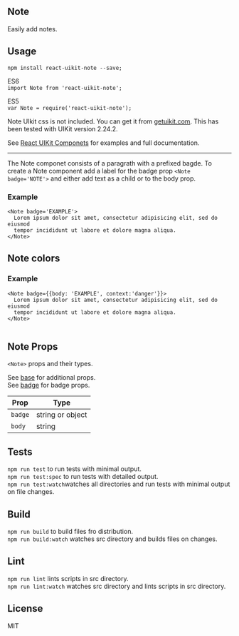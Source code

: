 <div><section><h1>Note</h1><p>Easily add notes.</p></section><section><h2>Usage</h2><p><code>npm install react-uikit-note --save;</code></p><p>ES6 <br/><code>import Note from &#x27;react-uikit-note&#x27;;</code><br/></p><p>ES5 <br/><code>var Note = require(&#x27;react-uikit-note&#x27;);</code></p><p><span class="uk-badge  uk-badge-danger">Note</span>  UIkit css is not included. You can get it from <a href="http://getuikit.com/">getuikit.com</a>. This has been tested with UIKit version 2.24.2.</p><p>See <a href="http://otissv.github.io/react-uikit-components">React UIKit Componets</a> for examples and full documentation.</p><hr/><p>The Note componet consists of a paragrath with a prefixed bagde. To create a Note component add a label for the badge prop <code>&lt;Note badge=&#x27;NOTE&#x27;&gt;</code> and either add text as a child or to the body prop.</p><h3>Example</h3><pre class="xml"><code class="xml">&lt;Note badge=&#x27;EXAMPLE&#x27;&gt;
  Lorem ipsum dolor sit amet, consectetur adipisicing elit, sed do eiusmod
  tempor incididunt ut labore et dolore magna aliqua.
&lt;/Note&gt;
</code></pre></section><section><h2>Note colors</h2><p></p><h3>Example</h3><pre class="xml"><code class="xml">&lt;Note badge={{body: &#x27;EXAMPLE&#x27;, context:&#x27;danger&#x27;}}&gt;
  Lorem ipsum dolor sit amet, consectetur adipisicing elit, sed do eiusmod
  tempor incididunt ut labore et dolore magna aliqua.
&lt;/Note&gt;
  </code></pre></section><section><h2>Note Props</h2><p><code>&lt;Note&gt;</code> props and their types.</p><p>See <a href="https://github.com/otissv/react-uikit-base">base</a> for additional props. <br/>See <a href="https://github.com/otissv/react-uikit-badge">badge</a> for badge props. <br/></p><table class="uk-table"><thead><tr><th>Prop</th><th>Type</th></tr></thead><tbody><tr><td><code>badge</code></td><td>string or object</td></tr><tr><td><code>body</code></td><td>string</td></tr></tbody></table></section><section><h2>Tests</h2><p><code>npm run test</code> to run tests with minimal output.<br/><code>npm run test:spec</code> to run tests with detailed output.<br/><code>npm run test:watch</code>watches all directories and run tests with minimal output on file changes.<br/></p></section><section><h2>Build</h2><p><code>npm run build</code> to build files fro distribution.<br/><code>npm run build:watch</code> watches src directory and builds files on changes.<br/></p></section><section><h2>Lint</h2><p><code>npm run lint</code> lints scripts in src directory.<br/><code>npm run lint:watch</code> watches src directory and lints scripts in src directory.<br/></p></section><section><h2>License</h2><p>MIT</p></section></div>